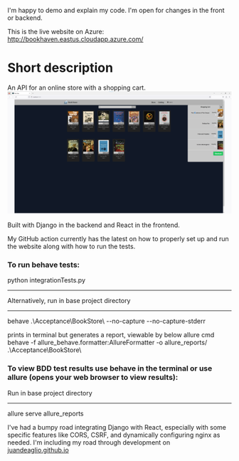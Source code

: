 I'm happy to demo and explain my code. I'm open for changes in the front or backend.

This is the live website on Azure:
http://bookhaven.eastus.cloudapp.azure.com/

# Short description
An API for an online store with a shopping cart.
![Early website design](https://github.com/juandeaglio/BookStore/blob/master/EarlyWebsiteDesign.png)

Built with Django in the backend and React in the frontend. 

My GitHub action currently has the latest on how to properly set up and run the website along with how to run the tests.

### To run behave tests:
python integrationTests.py
****
Alternatively, run in base project directory
****
behave .\Acceptance\BookStore\ --no-capture --no-capture-stderr 

prints in terminal but generates a report, viewable by below allure cmd
behave -f allure_behave.formatter:AllureFormatter -o allure_reports/ .\Acceptance\BookStore\ 

### To view BDD test results use behave in the terminal or use allure (opens your web browser to view results):
Run in base project directory
****
allure serve allure_reports

I've had a bumpy road integrating Django with React, especially with some specific features like CORS, CSRF, and dynamically configuring nginx as needed. I'm including my road through development on [juandeaglio.github.io](https://juandeaglio.github.io/)
